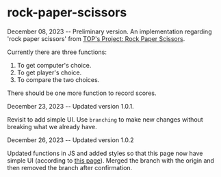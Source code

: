 # rock-paper-scissors

December 08, 2023 -- Preliminary version.
An implementation regarding 'rock paper scissors' from [TOP's Project: Rock Paper Scissors](https://www.theodinproject.com/lessons/foundations-rock-paper-scissors).

Currently there are three functions:

1. To get computer's choice.
2. To get player's choice.
3. To compare the two choices.

There should be one more function to record scores.

December 23, 2023 -- Updated version 1.0.1.

Revisit to add simple UI.
Use `branching` to make new changes without breaking what we already have.

December 26, 2023 -- Updated version 1.0.2

Updated functions in JS and added styles so that this page now have simple UI (according to [this page](https://www.frontendmentor.io/challenges/rock-paper-scissors-game-pTgwgvgH)).
Merged the branch with the origin and then removed the branch after confirmation.
